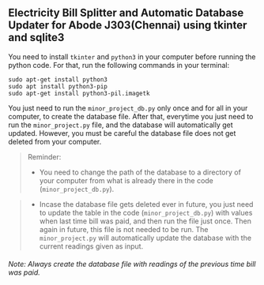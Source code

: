 ## Electricity Bill Splitter and Automatic Database Updater for Abode J303(Chennai) using tkinter and sqlite3

You need to install ```tkinter``` and ```python3``` in your computer before running the python code. For that, run the following commands in your terminal:
```
sudo apt-get install python3
sudo apt install python3-pip
sudo apt-get install python3-pil.imagetk
```

You just need to run the ```minor_project_db.py``` only once and for all in your computer, to create the database file.
After that, everytime you just need to run the ```minor_project.py``` file, and the database will automatically get updated. However, you must be careful the database file does not get deleted from your computer.

>Reminder: 
>* You need to change the path of the database to a directory of your computer from what is already there in the code (```minor_project_db.py```).
         
>* Incase the database file gets deleted ever in future, you just need to update the table in the code (```minor_project_db.py```) with values when last time bill was paid, and then run the file just once. Then again in future, this file is not needed to be run. The ```minor_project.py``` will automatically update the database with the current readings given as input.

###### Note: Always create the database file with readings of the previous time bill was paid.
